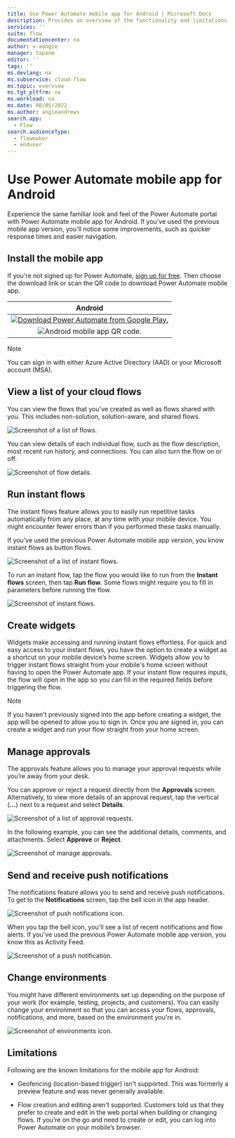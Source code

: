 ```yaml
---
title: Use Power Automate mobile app for Android | Microsoft Docs
description: Provides an overview of the functionality and limitations in Power Automate mobile app for Android.
services: ''
suite: flow
documentationcenter: na
author: v-aangie
manager: tapanm
editor: ''
tags: ''
ms.devlang: na
ms.subservice: cloud-flow
ms.topic: overview
ms.tgt_pltfrm: na
ms.workload: na
ms.date: 08/05/2022
ms.author: angieandrews
search.app: 
  - Flow
search.audienceType: 
  - flowmaker
  - enduser
---
```


# Use Power Automate mobile app for Android

Experience the same familiar look and feel of the Power Automate portal with Power Automate mobile app for Android. If you've used the previous mobile app version, you'll notice some improvements, such as quicker response times and easier navigation.

## Install the mobile app

If you're not signed up for Power Automate, [sign up for free](sign-up-sign-in.md). Then choose the download link or scan the QR code to download Power Automate mobile app.

| Android |
| :---:   |
| [![Download Power Automate from Google Play.](media/android/google-play.png "Download Power Automate from Google Play")](https://play.google.com/store/apps/details?id=com.microsoft.flow)   |
| ![Android mobile app QR code.](media/android/android-mobile-qrcode.png "Power Automate mobile app for Android QR code")  |

> [!NOTE]
> You can sign in with either Azure Active Directory (AAD) or your Microsoft account (MSA).

## View a list of your cloud flows

You can view the flows that you've created as well as flows shared with you. This includes non-solution, solution-aware, and shared flows.

![Screenshot of a list of flows.](media/android/instant-flows.png "List of flows")

You can view details of each individual flow, such as the flow description, most recent run history, and connections. You can also turn the flow on or off.

![Screenshot of flow details.](media/android/flow-details.png "Flow details")

## Run instant flows

The instant flows feature allows you to easily run repetitive tasks automatically from any place, at any time with your mobile device. You might encounter fewer errors than if you performed these tasks manually.

If you've used the previous Power Automate mobile app version, you know instant flows as button flows.

![Screenshot of a list of instant flows.](media/android/instant-flows-1.png "List of instant flows")

To run an instant flow, tap the flow you would like to run from the **Instant flows** screen, then tap **Run flow**. Some flows might require you to fill in parameters before running the flow.

![Screenshot of instant flows.](media/android/run-flow.png "Run instant flows")

## Create widgets

Widgets make accessing and running instant flows effortless. For quick and easy access to your instant flows, you have the option to create a widget as a shortcut on your mobile device’s home screen. Widgets allow you to trigger instant flows straight from your mobile's home screen without having to open the Power Automate app. If your instant flow requires inputs, the flow will open in the app so you can fill in the required fields before triggering the flow.

> [!NOTE]
> If you haven't previously signed into the app before creating a widget, the app will be opened to allow you to sign in. Once you are signed in, you can create a widget and run your flow straight from your home screen.

## Manage approvals

The approvals feature allows you to manage your approval requests while you’re away from your desk. 

You can approve or reject a request directly from the **Approvals** screen. Alternatively, to view more details of an approval request, tap the vertical (**…**) next to a request and select **Details**.

![Screenshot of a list of approval requests.](media/android/manage-approvals-1.png "List of approval requests")

In the following example, you can see the additional details, comments, and attachments. Select **Approve** or **Reject**.

![Screenshot of manage approvals.](media/android/manage-approvals.png "Approval details")

## Send and receive push notifications

The notifications feature allows you to send and receive push notifications. To get to the **Notifications** screen, tap the bell icon in the app header.

![Screenshot of push notifications icon.](media/android/notifications-1.png "Notifications icon")

When you tap the bell icon, you'll see a list of recent notifications and flow alerts. If you've used the previous Power Automate mobile app version, you know this as Activity Feed.

![Screenshot of a push notification.](media/android/notifications.png "Notifications")

## Change environments

You might have different environments set up depending on the purpose of your work (for example, testing, projects, and customers). You can easily change your environment so that you can access your flows, approvals, notifications, and more, based on the environment you're in.

![Screenshot of environments icon.](media/android/environment.png "Evironments")

## Limitations

Following are the known limitations for the mobile app for Android: 

- Geofencing (location-based trigger) isn't supported. This was formerly a preview feature and was never generally available.

- Flow creation and editing aren't supported. Customers told us that they prefer to create and edit in the web portal when building or changing flows. If you’re on the go and need to create or edit, you can log into Power Automate on your mobile’s browser.
